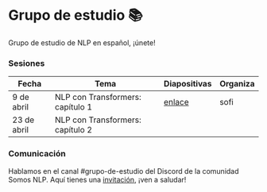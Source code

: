 # Grupo de estudio 📚

Grupo de estudio de NLP en español, ¡únete!

### Sesiones

| Fecha | Tema | Diapositivas | Organiza |
|---|---|---|---|
| 9 de abril | NLP con Transformers: capítulo 1 | [enlace](https://github.com/somosnlp/recursos-nlp-es/blob/main/grupo_de_estudio/nlp_con_transformers_1.pdf) | sofi |
| 23 de abril | NLP con Transformers: capítulo 2 | |  |


### Comunicación

Hablamos en el canal #grupo-de-estudio del Discord de la comunidad Somos NLP.
Aquí tienes una [invitación](https://discord.com/invite/my8w7JUxZR), ¡ven a saludar!

